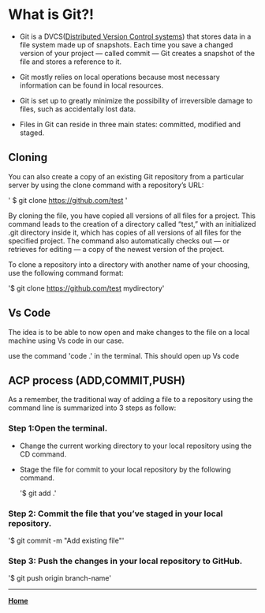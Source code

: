# What is Git?! 

- Git is a DVCS([Distributed Version Control systems](https://en.wikipedia.org/wiki/Distributed_version_control)) that stores data in a file system made up of snapshots. 
Each time you save a changed version of your project — called commit — Git creates a snapshot of the file and stores a reference to it.

- Git mostly relies on local operations because most necessary information can be found in local resources.

- Git is set up to greatly minimize the possibility of irreversible damage to files, such as accidentally lost data. 

- Files in Git can reside in three main states: committed, modified and staged.

## Cloning

You can also create a copy of an existing Git repository from a particular server by using the clone command with a repository’s URL:

' $ git clone https://github.com/test '

By cloning the file, you have copied all versions of all files for a project. This command leads to the creation of a directory called “test,” with an initialized .git directory inside it, which has copies of all versions of all files for the specified project. The command also automatically checks out — or retrieves for editing — a copy of the newest version of the project.

To clone a repository into a directory with another name of your choosing, use the following command format:

'$ git clone https://github.com/test mydirectory'


## Vs Code

The idea is to be able to now open and make changes to the file on a local machine using Vs code in our case.

use the command 'code .' in the terminal. This should open up Vs code

## ACP process (ADD,COMMIT,PUSH)

As a remember, the traditional way of adding a file to a repository using the command line is summarized into 3 steps as follow:

### Step 1:Open the terminal.

- Change the current working directory to your local repository using the CD command.

- Stage the file for commit to your local repository by the following command.

  '$ git add .'
  
### Step 2: Commit the file that you’ve staged in your local repository.

   '$ git commit -m "Add existing file"'
   
### Step 3: Push the changes in your local repository to GitHub.

   '$ git push origin branch-name'
   
   ***
   
[**Home**](https://rushabhjsoni.github.io/reading-notes/)
